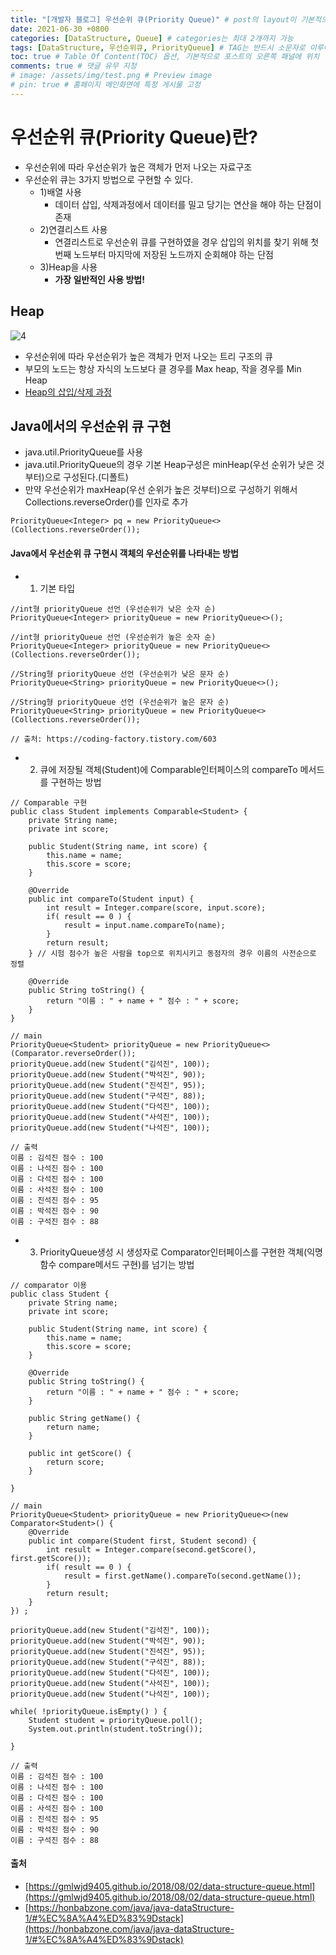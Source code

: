 ```yaml
---
title: "[개발자 블로그] 우선순위 큐(Priority Queue)" # post의 layout이 기본적으로 post로 설정되어있어서 Front Matter에 따로 layout변수를 만들어 주지 않아도 됨
date: 2021-06-30 +0800
categories: [DataStructure, Queue] # categories는 최대 2개까지 가능
tags: [DataStructure, 우선순위큐, PriorityQueue] # TAG는 반드시 소문자로 이루어져야함, 0~무한개까지 지정 가능
toc: true # Table Of Content(TOC) 옵션, 기본적으로 포스트의 오른쪽 패널에 위치
comments: true # 댓글 유무 지정
# image: /assets/img/test.png # Preview image
# pin: true # 홈페이지 메인화면에 특정 게시물 고정
---
```


# 우선순위 큐(Priority Queue)란?
- 우선순위에 따라 우선순위가 높은 객체가 먼저 나오는 자료구조
- 우선순위 큐는 3가지 방법으로 구현할 수 있다.
    - 1)배열 사용
        - 데이터 삽입, 삭제과정에서 데이터를 밀고 당기는 연산을 해야 하는 단점이 존재
    - 2)연결리스트 사용
        - 연결리스트로 우선순위 큐를 구현하였을 경우 삽입의 위치를 찾기 위해 첫 번째 노드부터 마지막에 저장된 노드까지 순회해야 하는 단점
    - 3)Heap을 사용
        - <b>가장 일반적인 사용 방법!</b>

## Heap
![4](https://user-images.githubusercontent.com/44339530/115523011-95c77300-a2c7-11eb-8904-788f4e4617df.png)<br>

- 우선순위에 따라 우선순위가 높은 객체가 먼저 나오는 트리 구조의 큐
- 부모의 노드는 항상 자식의 노드보다 클 경우를 Max heap, 작을 경우를 Min Heap
- [Heap의 삽입/삭제 과정](https://ahribori.com/article/5952f94f22eced098cbd8e3c)

## Java에서의 우선순위 큐 구현
- java.util.PriorityQueue를 사용
- java.util.PriorityQueue의 경우 기본 Heap구성은 minHeap(우선 순위가 낮은 것부터)으로 구성된다.(디폴트)
- 만약 우선순위가 maxHeap(우선 순위가 높은 것부터)으로 구성하기 위해서 Collections.reverseOrder()를 인자로 추가
~~~
PriorityQueue<Integer> pq = new PriorityQueue<>(Collections.reverseOrder());
~~~

#### Java에서 우선순위 큐 구현시 객체의 우선순위를 나타내는 방법
- 1) 기본 타입

~~~
//int형 priorityQueue 선언 (우선순위가 낮은 숫자 순)
PriorityQueue<Integer> priorityQueue = new PriorityQueue<>();

//int형 priorityQueue 선언 (우선순위가 높은 숫자 순)
PriorityQueue<Integer> priorityQueue = new PriorityQueue<>(Collections.reverseOrder());

//String형 priorityQueue 선언 (우선순위가 낮은 문자 순)
PriorityQueue<String> priorityQueue = new PriorityQueue<>(); 

//String형 priorityQueue 선언 (우선순위가 높은 문자 순)
PriorityQueue<String> priorityQueue = new PriorityQueue<>(Collections.reverseOrder());

// 출처: https://coding-factory.tistory.com/603
~~~

- 2) 큐에 저장될 객체(Student)에 Comparable인터페이스의 compareTo 메서드를 구현하는 방법

~~~
// Comparable 구현 
public class Student implements Comparable<Student> {
    private String name;
    private int score;

    public Student(String name, int score) {
        this.name = name;
        this.score = score;
    }

    @Override
    public int compareTo(Student input) {
        int result = Integer.compare(score, input.score);
        if( result == 0 ) {
            result = input.name.compareTo(name);
        }
        return result;
    } // 시험 점수가 높은 사람을 top으로 위치시키고 동점자의 경우 이름의 사전순으로 정렬
    
    @Override
    public String toString() {
        return "이름 : " + name + " 점수 : " + score;
    }
}
~~~

~~~
// main
PriorityQueue<Student> priorityQueue = new PriorityQueue<>(Comparator.reverseOrder());
priorityQueue.add(new Student("김석진", 100));
priorityQueue.add(new Student("박석진", 90));
priorityQueue.add(new Student("진석진", 95));
priorityQueue.add(new Student("구석진", 88));
priorityQueue.add(new Student("다석진", 100));
priorityQueue.add(new Student("사석진", 100));
priorityQueue.add(new Student("나석진", 100));
~~~

~~~
// 출력 
이름 : 김석진 점수 : 100
이름 : 나석진 점수 : 100
이름 : 다석진 점수 : 100
이름 : 사석진 점수 : 100
이름 : 진석진 점수 : 95
이름 : 박석진 점수 : 90
이름 : 구석진 점수 : 88
~~~

- 3) PriorityQueue생성 시 생성자로 Comparator인터페이스를 구현한 객체(익명 함수 compare메서드 구현)를 넘기는 방법

~~~
// comparator 이용 
public class Student {
    private String name;
    private int score;

    public Student(String name, int score) {
        this.name = name;
        this.score = score;
    }

    @Override
    public String toString() {
        return "이름 : " + name + " 점수 : " + score;
    }

    public String getName() {
        return name;
    }

    public int getScore() {
        return score;
    }
    
}
~~~

~~~
// main
PriorityQueue<Student> priorityQueue = new PriorityQueue<>(new Comparator<Student>() {
    @Override
    public int compare(Student first, Student second) {
        int result = Integer.compare(second.getScore(), first.getScore());
        if( result == 0 ) {
            result = first.getName().compareTo(second.getName());
        }
        return result;
    }
}) ;

priorityQueue.add(new Student("김석진", 100));
priorityQueue.add(new Student("박석진", 90));
priorityQueue.add(new Student("진석진", 95));
priorityQueue.add(new Student("구석진", 88));
priorityQueue.add(new Student("다석진", 100));
priorityQueue.add(new Student("사석진", 100));
priorityQueue.add(new Student("나석진", 100));

while( !priorityQueue.isEmpty() ) {
    Student student = priorityQueue.poll();
    System.out.println(student.toString());
    
}
~~~

~~~
// 출력 
이름 : 김석진 점수 : 100
이름 : 나석진 점수 : 100
이름 : 다석진 점수 : 100
이름 : 사석진 점수 : 100
이름 : 진석진 점수 : 95
이름 : 박석진 점수 : 90
이름 : 구석진 점수 : 88
~~~

#### 출처
- [https://gmlwjd9405.github.io/2018/08/02/data-structure-queue.html](https://gmlwjd9405.github.io/2018/08/02/data-structure-queue.html)
- [https://honbabzone.com/java/java-dataStructure-1/#%EC%8A%A4%ED%83%9Dstack](https://honbabzone.com/java/java-dataStructure-1/#%EC%8A%A4%ED%83%9Dstack)